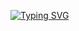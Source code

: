 [![Typing SVG](http://readme-typing-svg.herokuapp.com?font=Fira+Code&pause=1000&color=B80909&width=435&lines=Computer+Science+%40+Unv.+of+Maryland;Contact%3A+nathanbezualem%40gmail.com)](https://git.io/typing-svg)
